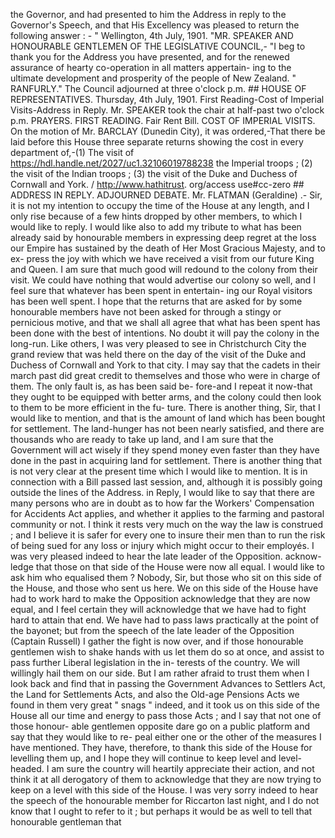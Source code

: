 the Governor, and had presented to him the Address in reply to the Governor's Speech, and that His Excellency was pleased to return the following answer : - " Wellington, 4th July, 1901. "MR. SPEAKER AND HONOURABLE GENTLEMEN OF THE LEGISLATIVE COUNCIL,- "I beg to thank you for the Address you have presented, and for the renewed assurance of hearty co-operation in all matters appertain- ing to the ultimate development and prosperity of the people of New Zealand. " RANFURLY." The Council adjourned at three o'clock p.m. ## HOUSE OF REPRESENTATIVES. Thursday, 4th July, 1901. First Reading-Cost of Imperial Visits-Address in Reply. Mr. SPEAKER took the chair at half-past two o'clock p.m. PRAYERS. FIRST READING. Fair Rent Bill. COST OF IMPERIAL VISITS. On the motion of Mr. BARCLAY (Dunedin City), it was ordered,-That there be laid before this House three separate returns showing the cost in every department of,-(1) The visit of https://hdl.handle.net/2027/uc1.32106019788238 the Imperial troops ; (2) the visit of the Indian troops ; (3) the visit of the Duke and Duchess of Cornwall and York. / http://www.hathitrust. org/access use#cc-zero ## ADDRESS IN REPLY. ADJOURNED DEBATE. Mr. FLATMAN (Geraldine) .- Sir, it is not my intention to occupy the time of the House at any length, and I only rise because of a few hints dropped by other members, to which I would like to reply. I would like also to add my tribute to what has been already said by honourable members in expressing deep regret at the loss our Empire has sustained by the death of Her Most Gracious Majesty, and to ex- press the joy with which we have received a visit from our future King and Queen. I am sure that much good will redound to the colony from their visit. We could have nothing that would advertise our colony so well, and I feel sure that whatever has been spent in entertain- ing our Royal visitors has been well spent. I hope that the returns that are asked for by some honourable members have not been asked for through a stingy or pernicious motive, and that we shall all agree that what has been spent has been done with the best of intentions. No doubt it will pay the colony in the long-run. Like others, I was very pleased to see in Christchurch City the grand review that was held there on the day of the visit of the Duke and Duchess of Cornwall and York to that city. I may say that the cadets in their march past did great credit to themselves and those who were in charge of them. The only fault is, as has been said be- fore-and I repeat it now-that they ought to be equipped with better arms, and the colony could then look to them to be more efficient in the fu- ture. There is another thing, Sir, that I would like to mention, and that is the amount of land which has been bought for settlement. The land-hunger has not been nearly satisfied, and there are thousands who are ready to take up land, and I am sure that the Government will act wisely if they spend money even faster than they have done in the past in acquiring land for settlement. There is another thing that is not very clear at the present time which I would like to mention. It is in connection with a Bill passed last session, and, although it is possibly going outside the lines of the Address. in Reply, I would like to say that there are many persons who are in doubt as to how far the Workers' Compensation for Accidents Act applies, and whether it applies to the farming and pastoral community or not. I think it rests very much on the way the law is construed ; and I believe it is safer for every one to insure their men than to run the risk of being sued for any loss or injury which might occur to their employés. I was very pleased indeed to hear the late leader of the Opposition. acknow- ledge that those on that side of the House were now all equal. I would like to ask him who equalised them ? Nobody, Sir, but those who sit on this side of the House, and those who sent us here. We on this side of the House have had to work hard to make the Opposition acknowledge that they are now equal, and I feel certain they will acknowledge that we have had to fight hard to attain that end. We have had to pass laws practically at the point of the bayonet; but from the speech of the late leader of the Opposition (Captain Russell) I gather the fight is now over, and if those honourable gentlemen wish to shake hands with us let them do so at once, and assist to pass further Liberal legislation in the in- terests of the country. We will willingly hail them on our side. But I am rather afraid to trust them when I look back and find that in passing the Government Advances to Settlers Act, the Land for Settlements Acts, and also the Old-age Pensions Acts we found in them very great " snags " indeed, and it took us on this side of the House all our time and energy to pass those Acts ; and I say that not one of those honour- able gentlemen opposite dare go on a public platform and say that they would like to re- peal either one or the other of the measures I have mentioned. They have, therefore, to thank this side of the House for levelling them up, and I hope they will continue to keep level and level-headed. I am sure the country will heartily appreciate their action, and not think it at all derogatory of them to acknowledge that they are now trying to keep on a level with this side of the House. I was very sorry indeed to hear the speech of the honourable member for Riccarton last night, and I do not know that I ought to refer to it ; but perhaps it would be as well to tell that honourable gentleman that 